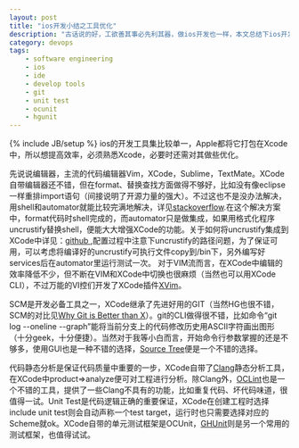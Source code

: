 ```yaml
---
layout: post
title: "ios开发小结之工具优化"
description: "古话说的好，工欲善其事必先利其器，做ios开发也一样，本文总结下ios开发中的工具优化"
category: devops
tags: 
    - software engineering
    - ios
    - ide
    - develop tools
    - git
    - unit test
    - ocunit
    - hgunit
---
```

{% include JB/setup %}
ios的开发工具集比较单一，Apple都将它打包在Xcode中，所以想提高效率，必须熟悉Xcode，必要时还需对其做些优化。

先说说编辑器，主流的代码编辑器Vim，XCode，Sublime，TextMate。XCode自带编辑器还不错，但在format、替换查找方面做得不够好，比如没有像eclipse一样重排import语句（间接说明了开源力量的强大）。不过这也不是没办法解决，用shell和automator就能比较完满地解决，详见[stackoverflow](http://stackoverflow.com/questions/1905347/a-way-to-automatically-organize-imports-in-xcode).在这个解决方案中，format代码时shell完成的，而automator只是做集成，如果用格式化程序uncrustify替换shell，便能大大增强XCode的功能。关于如何将uncrustify集成到XCode中详见：[github
](https://github.com/bengardner/uncrustify/),配置过程中注意下uncrustify的路径问题，为了保证可用，可以考虑将编译好的uncrustify可执行文件copy到/bin下，另外编写好services后在automator里运行测试一次。 对于VIM流而言，在XCode中编辑的效率降低不少，但不断在VIM和XCode中切换也很麻烦（当然也可以用XCode CLI），不过万能的VI控们开发了XCode插件[XVim](https://github.com/JugglerShu/XVim)。

SCM是开发必备工具之一，XCode继承了先进好用的GIT（当然HG也很不错，SCM的对比见[Why Git is Better than X](http://thkoch2001.github.com/whygitisbetter/)）。git的CLI做得很不错，比如命令“git log --oneline --graph”能将当前分支上的代码修改历史用ASCII字符画出图形（十分geek，十分便捷）。当然对于我等小白而言，开始命令行参数掌握的还是不够多，使用GUI也是一种不错的选择，[Source Tree](http://www.sourcetreeapp.com/)便是一个不错的选择。

代码静态分析是保证代码质量中重要的一步，XCode自带了[Clang](http://clang-analyzer.llvm.org/)静态分析工具，在XCode中product=>analyze便可对工程进行分析。除Clang外，[OCLint](http://oclint.org/)也是一个不错的工具，提供了一些Clang不具有的功能，比如重复代码、坏代码味道，很值得一试。Unit Test是代码逻辑正确的重要保证，XCode在创建工程时选择include unit test则会自动声称一个test target，运行时也只需要选择对应的Scheme就ok。XCode自带的单元测试框架是OCUnit，[GHUnit](https://github.com/gabriel/gh-unit)则是另一个常用的测试框架，也值得试试。








